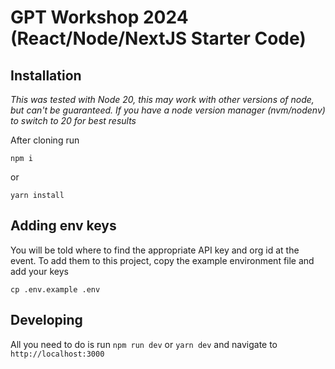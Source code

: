 # GPT Workshop 2024 (React/Node/NextJS Starter Code)

## Installation
_This was tested with Node 20, this may work with other versions of node, but can't be guaranteed. If you have a node version manager (nvm/nodenv) to switch to 20 for best results_

After cloning run

```
npm i
```
or
```
yarn install
```

## Adding env keys
You will be told where to find the appropriate API key and org id at the event. To add them to this project, copy the example environment file and add your keys
```
cp .env.example .env
```

## Developing
All you need to do is run `npm run dev` or `yarn dev` and navigate to `http://localhost:3000`
